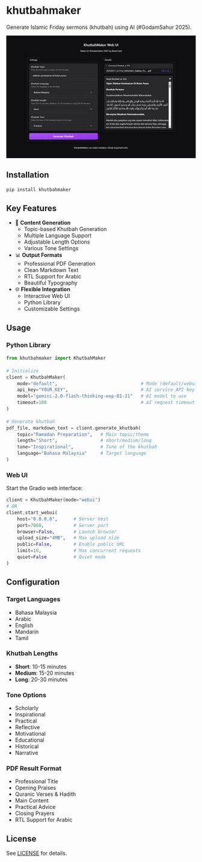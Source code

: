 # khutbahmaker

Generate Islamic Friday sermons (khutbah) using AI (#GodamSahur 2025).

![KhutbahMaker Web UI](assets/thumb.webp)

## Installation

```bash
pip install khutbahmaker
```

## Key Features

- 📝 **Content Generation**
  - Topic-based Khutbah Generation
  - Multiple Language Support
  - Adjustable Length Options
  - Various Tone Settings
- 📊 **Output Formats**
  - Professional PDF Generation
  - Clean Markdown Text
  - RTL Support for Arabic
  - Beautiful Typography
- 🌐 **Flexible Integration**
  - Interactive Web UI
  - Python Library
  - Customizable Settings

## Usage

### Python Library

```python
from khutbahmaker import KhutbahMaker

# Initialize
client = KhutbahMaker(
    mode="default",                               # Mode (default/webui)
    api_key="YOUR_KEY",                           # AI service API key
    model="gemini-2.0-flash-thinking-exp-01-21"   # AI model to use
    timeout=180                                   # AI request timeout in seconds
)

# Generate khutbah
pdf_file, markdown_text = client.generate_khutbah(
    topic="Ramadan Preparation",   # Main topic/theme
    length="Short",                # short/medium/long
    tone="Inspirational",          # Tone of the khutbah
    language="Bahasa Malaysia"     # Target language
)
```

### Web UI

Start the Gradio web interface:

```python
client = KhutbahMaker(mode="webui")
# OR
client.start_webui(
    host="0.0.0.0",      # Server host
    port=7860,           # Server port
    browser=False,       # Launch browser
    upload_size="4MB",   # Max upload size
    public=False,        # Enable public URL
    limit=10,            # Max concurrent requests
    quiet=False          # Quiet mode
)
```

## Configuration

### Target Languages
- Bahasa Malaysia
- Arabic
- English
- Mandarin
- Tamil

### Khutbah Lengths
- **Short**: 10-15 minutes
- **Medium**: 15-20 minutes
- **Long**: 20-30 minutes

### Tone Options
- Scholarly
- Inspirational
- Practical
- Reflective
- Motivational
- Educational
- Historical
- Narrative

### PDF Result Format
- Professional Title
- Opening Praises
- Quranic Verses & Hadith
- Main Content
- Practical Advice
- Closing Prayers
- RTL Support for Arabic

## License

See [LICENSE](LICENSE) for details.
